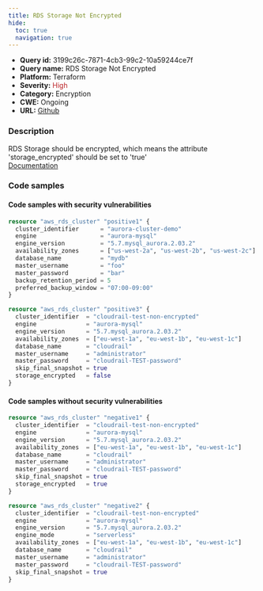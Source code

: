 ```yaml
---
title: RDS Storage Not Encrypted
hide:
  toc: true
  navigation: true
---
```


<style>
  .highlight .hll {
    background-color: #ff171742;
  }
  .md-content {
    max-width: 1100px;
    margin: 0 auto;
  }
</style>

-   **Query id:** 3199c26c-7871-4cb3-99c2-10a59244ce7f
-   **Query name:** RDS Storage Not Encrypted
-   **Platform:** Terraform
-   **Severity:** <span style="color:#bb2124">High</span>
-   **Category:** Encryption
-   **CWE:** Ongoing
-   **URL:** [Github](https://github.com/DataDog/kics/tree/master/assets/queries/terraform/aws/rds_storage_not_encrypted)

### Description
RDS Storage should be encrypted, which means the attribute 'storage_encrypted' should be set to 'true'<br>
[Documentation](https://registry.terraform.io/providers/hashicorp/aws/latest/docs/resources/rds_cluster#storage_encrypted)

### Code samples
#### Code samples with security vulnerabilities
```tf title="Positive test num. 1 - tf file" hl_lines="1"
resource "aws_rds_cluster" "positive1" {
  cluster_identifier      = "aurora-cluster-demo"
  engine                  = "aurora-mysql"
  engine_version          = "5.7.mysql_aurora.2.03.2"
  availability_zones      = ["us-west-2a", "us-west-2b", "us-west-2c"]
  database_name           = "mydb"
  master_username         = "foo"
  master_password         = "bar"
  backup_retention_period = 5
  preferred_backup_window = "07:00-09:00"
}

```
```tf title="Positive test num. 2 - tf file" hl_lines="10"
resource "aws_rds_cluster" "positive3" {
  cluster_identifier  = "cloudrail-test-non-encrypted"
  engine              = "aurora-mysql"
  engine_version      = "5.7.mysql_aurora.2.03.2"
  availability_zones  = ["eu-west-1a", "eu-west-1b", "eu-west-1c"]
  database_name       = "cloudrail"
  master_username     = "administrator"
  master_password     = "cloudrail-TEST-password"
  skip_final_snapshot = true
  storage_encrypted   = false
}

```


#### Code samples without security vulnerabilities
```tf title="Negative test num. 1 - tf file"
resource "aws_rds_cluster" "negative1" {
  cluster_identifier  = "cloudrail-test-non-encrypted"
  engine              = "aurora-mysql"
  engine_version      = "5.7.mysql_aurora.2.03.2"
  availability_zones  = ["eu-west-1a", "eu-west-1b", "eu-west-1c"]
  database_name       = "cloudrail"
  master_username     = "administrator"
  master_password     = "cloudrail-TEST-password"
  skip_final_snapshot = true
  storage_encrypted   = true
}

```
```tf title="Negative test num. 2 - tf file"
resource "aws_rds_cluster" "negative2" {
  cluster_identifier  = "cloudrail-test-non-encrypted"
  engine              = "aurora-mysql"
  engine_version      = "5.7.mysql_aurora.2.03.2"
  engine_mode         = "serverless"
  availability_zones  = ["eu-west-1a", "eu-west-1b", "eu-west-1c"]
  database_name       = "cloudrail"
  master_username     = "administrator"
  master_password     = "cloudrail-TEST-password"
  skip_final_snapshot = true
}

```
